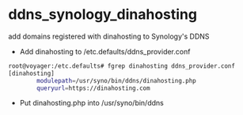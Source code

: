 # ddns_synology_dinahosting
add domains registered with dinahosting to Synology's DDNS

* Add dinahosting to /etc.defaults/ddns_provider.conf
```bash
root@voyager:/etc.defaults# fgrep dinahosting ddns_provider.conf
[dinahosting]
        modulepath=/usr/syno/bin/ddns/dinahosting.php
        queryurl=https://dinahosting.com
```

* Put dinahosting.php into /usr/syno/bin/ddns
